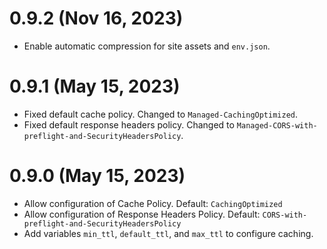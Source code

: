 # 0.9.2 (Nov 16, 2023)
* Enable automatic compression for site assets and `env.json`.

# 0.9.1 (May 15, 2023)
* Fixed default cache policy. Changed to `Managed-CachingOptimized`.
* Fixed default response headers policy. Changed to `Managed-CORS-with-preflight-and-SecurityHeadersPolicy`.

# 0.9.0 (May 15, 2023)
* Allow configuration of Cache Policy. Default: `CachingOptimized`
* Allow configuration of Response Headers Policy. Default: `CORS-with-preflight-and-SecurityHeadersPolicy`
* Add variables `min_ttl`, `default_ttl`, and `max_ttl` to configure caching.
